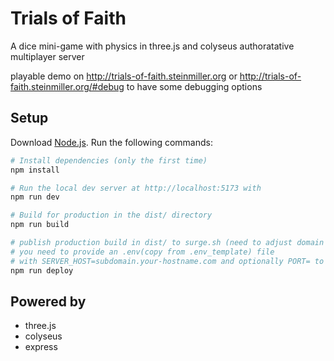 # Trials of Faith
A dice mini-game with physics in three.js
and colyseus authoratative multiplayer server

playable demo on http://trials-of-faith.steinmiller.org
or http://trials-of-faith.steinmiller.org/#debug to have some debugging options

## Setup
Download [Node.js](https://nodejs.org/en/download/).
Run the following commands:

``` bash
# Install dependencies (only the first time)
npm install

# Run the local dev server at http://localhost:5173 with
npm run dev

# Build for production in the dist/ directory
npm run build

# publish production build in dist/ to surge.sh (need to adjust domain in script)
# you need to provide an .env(copy from .env_template) file
# with SERVER_HOST=subdomain.your-hostname.com and optionally PORT= to connect to custom server port
npm run deploy
```


## Powered by
- three.js
- colyseus
- express